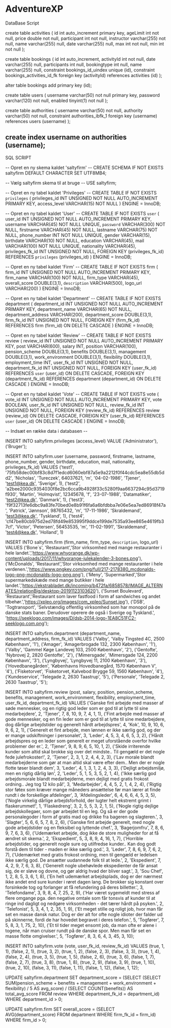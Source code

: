 # AdventureXP

DataBase Script

create table activities
(
    id          int auto_increment
        primary key,
    ageLimit    int          not null,
    price       double       not null,
    participant int          not null,
    instructor  varchar(255) not null,
    name        varchar(255) null,
    date        varchar(255) null,
    max         int          not null,
    min         int          not null
);

create table bookings
(
    id           int auto_increment,
    activityId   int          not null,
    date         varchar(255) null,
    participants int          null,
    bookingtype  int          null,
    name         varchar(255) null,
    constraint bookings_id_uindex
        unique (id),
    constraint bookings_activities_id_fk
        foreign key (activityId) references activities (id)
);

alter table bookings
    add primary key (id);

create table users
(
    username varchar(50)  not null
        primary key,
    password varchar(120) not null,
    enabled  tinyint(1)   not null
);

create table authorities
(
    username  varchar(50) not null,
    authority varchar(50) not null,
    constraint authorities_ibfk_1
        foreign key (username) references users (username)
);

create index username
    on authorities (username);
-----------------------------------------------------------------------------------

SQL SCRIPT

-- Opret en ny skema kaldet 'saltyfirm' --
CREATE SCHEMA IF NOT EXISTS saltyfirm DEFAULT CHARACTER SET UTF8MB4;

-- Vælg saltyfirm skema til at bruge --
USE saltyfirm;

-- Opret en ny tabel kaldet 'Privileges' --
CREATE TABLE IF NOT EXISTS `privileges`
(
    privileges_id       INT              UNSIGNED    NOT NULL    AUTO_INCREMENT     PRIMARY KEY,
    access_level        VARCHAR(15)                  NOT NULL
)
    ENGINE = InnoDB;

-- Opret en ny tabel kaldet 'User' --
CREATE TABLE IF NOT EXISTS `user`
(
    user_id             INT              UNSIGNED    NOT NULL    AUTO_INCREMENT     PRIMARY KEY,
    username            VARCHAR(45)                  NOT NULL    UNIQUE,
    `password`          VARCHAR(300)                 NOT NULL,
    firstname           VARCHAR(45)                  NOT NULL,
    lastname            VARCHAR(75)                  NOT NULL,
    phone_number        INT                          NOT NULL    UNIQUE,
    gender              VARCHAR(15),
    birthdate           VARCHAR(10)                  NOT NULL,
    education           VARCHAR(45),
    mail                VARCHAR(100)                 NOT NULL    UNIQUE,
    nationality         VARCHAR(45),
    privileges_fk_id    INT              UNSIGNED    NOT NULL,
    FOREIGN KEY (privileges_fk_id)
        REFERENCES `privileges` (privileges_id)
)
    ENGINE = InnoDB;

-- Opret en ny tabel kaldet 'Firm' --
CREATE TABLE IF NOT EXISTS firm
(
    firm_id             INT              UNSIGNED    NOT NULL    AUTO_INCREMENT     PRIMARY KEY,
    firm_name           VARCHAR(100)                 NOT NULL,
    firm_type           VARCHAR(45),
    overall_score       DOUBLE(3,1),
    `description`       VARCHAR(500),
    logo_url            VARCHAR(200)
)
    ENGINE = InnoDB;

-- Opret en ny tabel kaldet 'Department' --
CREATE TABLE IF NOT EXISTS department
(
    department_id       INT              UNSIGNED    NOT NULL    AUTO_INCREMENT     PRIMARY KEY,
    department_name     VARCHAR(65)                  NOT NULL,
    department_address  VARCHAR(200),
    department_score    DOUBLE(3,1),
    firm_fk_id          INT              UNSIGNED    NOT NULL,
    FOREIGN KEY (firm_fk_id)
        REFERENCES firm (firm_id)
        ON DELETE CASCADE
)
    ENGINE = InnoDB;

-- Opret en ny tabel kaldet 'Review' --
CREATE TABLE IF NOT EXISTS review
(
    review_id           INT              UNSIGNED    NOT NULL    AUTO_INCREMENT     PRIMARY KEY,
    post                VARCHAR(600),
    salary              INT,
    position            VARCHAR(100),
    pension_scheme      DOUBLE(3,1),
    benefits            DOUBLE(3,1),
    management          DOUBLE(3,1),
    work_environment    DOUBLE(3,1),
    flexibility         DOUBLE(3,1),
    employment_time     INT,
    user_fk_id          INT              UNSIGNED    NOT NULL,
    department_fk_id    INT              UNSIGNED    NOT NULL,
    FOREIGN KEY (user_fk_id)
        REFERENCES `user` (user_id)
        ON DELETE CASCADE,
    FOREIGN KEY (department_fk_id)
        REFERENCES department (department_id)
        ON DELETE CASCADE
)
    ENGINE = InnoDB;

-- Opret en ny tabel kaldet 'Vote' --
CREATE TABLE IF NOT EXISTS vote
(
    vote_id             INT              UNSIGNED    NOT NULL    AUTO_INCREMENT      PRIMARY KEY,
    vote                BOOLEAN,
    user_fk_id          INT              UNSIGNED    NOT NULL,
    review_fk_id        INT              UNSIGNED    NOT NULL,
    FOREIGN KEY (review_fk_id)
        REFERENCES review (review_id)
        ON DELETE CASCADE,
    FOREIGN KEY (user_fk_id)
        REFERENCES `user` (user_id)
        ON DELETE CASCADE
)
    ENGINE = InnoDB;

-- Indsæt en række data i databasen --

INSERT INTO saltyfirm.privileges
(access_level)
    VALUE  ('Administrator'),
    ('Bruger');

INSERT INTO saltyfirm.user
(username, password, firstname, lastname, phone_number, gender, birthdate, education, mail, nationality, privileges_fk_id)
VALUES ('test1', '75fb58dec00bf83c8d7f1edcd6060ebf87a5e9a2212f0f44cdc5ea8e55db5dd2', 'Nicholas', 'Tureczek', 64037621, 'm', '04-02-1986', 'Tjener', 'test1@kea.dk', 'Sverige', 1),
       ('test2', 'a2bee2000c9354030f8e2bc6cca9b4928f33c5280f9aa6637294c95d3719f930', 'Martin', 'Holmqvist', 12345678, 'f', '23-07-1988', 'Datamatiker', 'test2@kea.dk', 'Danmark', 1),
       ('test3', 'f9f32713fe6dbc9a83fe70bed0e8b91f6fa6a6bfdbba7e06e5ea7ed86918f47a', 'Patrick', 'Jønnson', 98765432, 'm', '17-11-1986', 'Skraldemand', 'test3@kea.dk', 'Tyskland', 1),
       ('test4', 'cf47be80cb975d2ed78fd49e853995f9ddce199de7535a93ee865e4619fb37cf', 'Victor', 'Petersen', 56453535, 'm', '11-02-1991', 'Skraldemand', 'test4@kea.dk', 'Holland', 1)

INSERT INTO saltyfirm.firm
(firm_name, firm_type, `description`, logo_url)
VALUES ('Bone´s', 'Restaurant','Stor virksomhed med mange restauranter i hele landet.','https://www.whyorange.dk/wp-content/uploads/2017/11/whyorange-julekalender-3-bones.png'),
       ('McDonalds', 'Restaurant','Stor virksomhed med mange restauranter i hele verdenen.','https://www.pngkey.com/png/full/217-2178380_mcdonalds-logo-png-mcdonalds-logo-png.png'),
       ('Meny', 'Supermarked','Stor supermarkedskæde med mange butikker i hele landet.','https://ekstrabladet.dk/incoming/b472fa/6858578/IMAGE_ALTERNATES/relationBig/desktop-20191123103620'),
       ('Sunset Boulevard', 'Restaurant','Restaurant som laver fastfood i form af sandwiches og andet tilbehør.','https://xpleo.org/images/com_xpleo/Sunset.jpg'),
       ('DSB', 'Togtransport', 'Selvstændig offentlig virksomhed som har monopol på de danske stats baner. Derudover operere de også i Sverige og Tyskland.', 'https://seeklogo.com/images/D/dsb-2014-logo-1EA8C51FC2-seeklogo.com.png');

INSERT INTO saltyfirm.department
(department_name, department_address, firm_fk_id)
VALUES ('Valby', 'Valby Tingsted 4C, 2500 København', '1'),
       ('Amager', 'Amagerbrogade 132, 2300 København', '1'),
       ('Valby', 'Gammel Køge Landevej 103, 2500 København', '2'),
       ('Gentofte', 'Nybrovej 2, 2820 Gentofte', '2'),
       ('Mimersgade', 'Mimersgade 124, 2200 København', '3'),
       ('Lyngbyvej', 'Lyngbyvej 11, 2100 København', '3'),
       ('Hovedbanegården', 'Københavns Hovedbanegård, 1570 København V', '4'),
       ('Fisketorvet', 'Fisketorvet, Kalvebod Brygge 59, 1560 København', '4'),
       ('Kundeservice', 'Telegade 2, 2630 Taastrup', '5'),
       ('Personale', 'Telegade 2, 2630 Taastrup', '5');

INSERT INTO saltyfirm.review
(post, salary, position, pension_scheme, benefits, management, work_environment, flexibility, employment_time, user_fk_id, department_fk_id)
VALUES ('Ganske fint arbejde med masser af søde mennesker, og en rigtig god leder som er god til at lytte til sine medarbejdere', 2, 'Tjener', 7, 8, 10, 9, 7, 4, 1, 1),
       ('Fint arbejde med masser af gode mennesker, og en fin leder som er god til at lytte til sine medarbejdere, dog dårlige arbejdstider og generelt hårdt arbejdspres', 4, 'Kok', 10, 9, 10, 6, 9, 6, 2, 1),
       ('Generelt et fint arbejde, men lønnen er ikke særlig god, og der er mange udskiftninger i personalet', 3, 'Leder', 4, 5, 3, 4, 6, 5, 3, 2),
       ('Hårdt arbejdspres og en leder som generelt er meget uforstående overfor hvilke problemer der er.', 2, 'Tjener', 9, 8, 9, 6, 5, 10, 1, 2),
       ('Skide irriterende kunder som altid skal brokke sig over det mindste.. Til gengæld er det nogle fede julefrokoster!', 2, 'Tjener', 2, 3, 1, 2, 4, 4, 2, 3),
       ('Lav morale blandt medarbejderne som gør at man altid skal være efter dem.. Men der er nogle flotte tøser blandt dem', 3, 'Leder', 4, 1, 3, 1, 2, 4, 3, 3),
       ('Dejligt arbejdsmiljø, men en rigtig dårlig løn', 2, 'Leder', 5, 1, 5, 3, 5, 2, 1, 4),
       ('Ikke særlig god arbejdsmorale blandt medarbejderne, men dejligt med gratis frokost ordning.. Jeg tog 12 kilo på!', 3, 'Medarbejder', 4, 4, 5, 2, 1, 4, 2, 4),
       ('Rigtig stor føtex som kræver mange måneders ansættelse før man lærer at finde rundt i de forskellige afdelinger', 3, 'Afdelingsleder', 6, 4, 6, 6, 4, 5, 3, 5),
       ('Nogle virkelig dårlige arbejdsforhold, der lugter helt ekstremt grimt i flaskerummet!', 1, 'Flaskedreng', 3, 2, 5, 5, 3, 2, 1, 5),
       ('Nogle rigtig dejlige arbejdskollegaer, som gør arbejdet til en leg. Og så er der gode personalegoder i form af gratis mad og drikke fra bageren og slagteren.', 3, 'Slagter', 5, 6, 6, 5, 7, 8, 2, 6),
       ('Ganske fint arbejde generelt, med nogle gode arbejdstider og en fleksibel og lyttende chef.', 3, 'Bagerjomfru', 7, 8, 6, 9, 7, 6, 3, 6),
       ('Udemærket arbejde, dog ikke de store muligheder for at få ændret sit skema.', 2, 'Ekspedient', 5, 3, 8, 9, 4, 16, 1, 7),
       ('Horrible arbejdstider, og generelt nogle sure og utilfredse kunder.. Kan dog godt forstå dem til tider - maden er ikke særlig god.', 3, 'Leder', 7, 8, 6, 9, 7, 6, 2, 7),
       ('Udemærket med gratis frokost ordning, men til gengæld er ledelsen ikke særlig god. De ansætter uudannede folk til at lede.', 2, 'Ekspedient', 7, 4, 2, 9, 7, 6, 3, 8),
       ('Generelt nogle ubehøvlede ekspedienter de får ansat sig, de er sløve og dovne, og gør aldrig hvad der bliver sagt.', 3, 'Sou Chef', 1, 2, 8, 5, 3, 6, 1, 8),
       ('En helt udemærket arbejdsplads, dog er der nærmest ikke andet end sure kunder i røret dagen lang. De brokker sig konstant over forsinkede tog og forlanger at få refundering på deres billetter.', 3, 'Telefondame', 3, 9, 8, 4, 7, 25, 2, 9),
       ('Har været sygemeldt med stress af flere omgange pga. den negative omtale som får tonsvis af kunder til at ringe ind dagligt og nedgøre virksomheden - det tærer hårdt på psyken.', 2, 'Telefonist', 5, 3, 4, 1, 2, 35, 1, 9),
       ('Et meget stille og roligt job, hvor man får set en masse dansk natur. Dog er der alt for ofte nogle idioter der falder ud på skinnerne, fordi de har hovedet begravet i deres telefon.', 5, 'Togfører', 7, 5, 8, 3, 1, 75, 2, 10),
       ('Et til tider meget ensomt job, da man ofte er alene i togene, når man cruiser rundt på de danske spor. Men man får set en masse flotte omgivelser.', 5, 'Togfører', 8, 3, 6, 4, 3, 45, 3, 10);

INSERT INTO saltyfirm.vote
(vote, user_fk_id, review_fk_id)
VALUES (true, 1, 1),
       (false, 2, 1),
       (true, 3, 2),
       (true, 1, 2),
       (false, 2, 3),
       (false, 3, 3),
       (true, 1, 4),
       (false, 2, 4),
       (true, 3, 5),
       (true, 1, 5),
       (false, 2, 6),
       (true, 3, 6),
       (false, 1, 7),
       (false, 2, 7),
       (true, 3, 8),
       (true, 1, 8),
       (true, 2, 9),
       (false, 3, 9),
       (true, 1, 10),
       (true, 2, 10),
       (false, 3, 11),
       (false, 1, 11),
       (false, 1, 12),
       (false, 1, 12);

UPDATE saltyfirm.department
SET department_score =
        (SELECT
                 (SELECT SUM(pension_scheme + benefits + management + work_environment + flexibility) / 5 AS avg_score) /
                 (SELECT COUNT(benefits)) AS total_avg_score
         FROM review
         WHERE department_fk_id = department_id)
WHERE department_id > 0;

UPDATE saltyfirm.firm
SET overall_score =
        (SELECT AVG(department_score)
         FROM department
         WHERE firm_fk_id = firm_id)
WHERE firm_id > 0;
